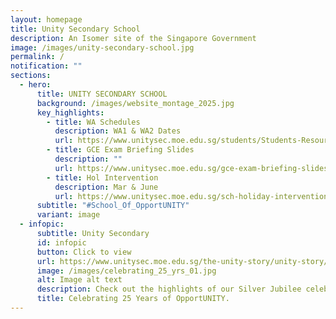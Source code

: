 ```yaml
---
layout: homepage
title: Unity Secondary School
description: An Isomer site of the Singapore Government
image: /images/unity-secondary-school.jpg
permalink: /
notification: ""
sections:
  - hero:
      title: UNITY SECONDARY SCHOOL
      background: /images/website_montage_2025.jpg
      key_highlights:
        - title: WA Schedules
          description: WA1 & WA2 Dates
          url: https://www.unitysec.moe.edu.sg/students/Students-Resources/assessment/
        - title: GCE Exam Briefing Slides
          description: ""
          url: https://www.unitysec.moe.edu.sg/gce-exam-briefing-slides/
        - title: Hol Intervention
          description: Mar & June
          url: https://www.unitysec.moe.edu.sg/sch-holiday-intervention/
      subtitle: "#School_Of_OpportUNITY"
      variant: image
  - infopic:
      subtitle: Unity Secondary
      id: infopic
      button: Click to view
      url: https://www.unitysec.moe.edu.sg/the-unity-story/unity-story/
      image: /images/celebrating_25_yrs_01.jpg
      alt: Image alt text
      description: Check out the highlights of our Silver Jubilee celebration here.
      title: Celebrating 25 Years of OpportUNITY.
---
```

